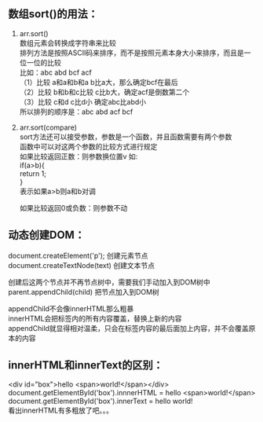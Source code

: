 数组sort()的用法：</br>
---

1. arr.sort()</br>
	数组元素会转换成字符串来比较</br>
	排列方法是按照ASCII码来排序，而不是按照元素本身大小来排序，而且是一位一位的比较</br>
	比如：abc abd bcf acf</br>
	（1）比较 a和a和b和a b比a大，那么确定bcf在最后</br>
	（2）比较 b和b和c比较 c比b大，确定acf是倒数第二个</br>
	（3）比较 c和d c比d小 确定abc比abd小</br>
	所以排列的顺序是：abc abd acf bcf</br>

2. arr.sort(compare)</br>
	sort方法还可以接受参数，参数是一个函数，并且函数需要有两个参数</br>
	函数中可以对这两个参数的比较方式进行规定</br>
	如果比较返回正数：则参数换位置v
	如: </br>
	if(a>b){</br>
		return 1;</br>
	}</br>
	表示如果a>b则a和b对调</br>

	如果比较返回0或负数：则参数不动</br>


动态创建DOM：</br>
---

document.createElement('p'); 创建元素节点</br>
document.createTextNode(text) 创建文本节点</br>

创建后这两个节点并不再节点树中，需要我们手动加入到DOM树中</br>
parent.appendChild(child) 把节点加入到DOM树</br>

appendChild不会像innerHTML那么粗暴</br>
innerHTML会把标签内的所有内容覆盖，替换上新的内容</br>
appendChild就显得相对温柔，只会在标签内容的最后面加上内容，并不会覆盖原本的内容</br>


innerHTML和innerText的区别：</br>
---

\<div id="box"\>hello \<span\>world!\</span\>\</div\></br>
document.getElementById('box').innnerHTML = hello \<span\>world!\</span\></br>
document.getElementById('box').innerText = hello world!</br>
看出innerHTML有多粗放了吧。。。</br>
